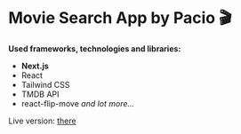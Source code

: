 # Movie Search App by Pacio 🎬

**Used frameworks, technologies and libraries:**
- **Next.js**
- React
- Tailwind CSS
- TMDB API
- react-flip-move
*and lot more...*


Live version: <a href="https://next-moviesearchapp.vercel.app" target="_blank">there</a>
